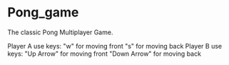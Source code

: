 # Pong_game
The classic Pong Multiplayer Game.




Player A use keys: "w" for moving front  "s" for moving back
Player B use keys: "Up Arrow" for moving front  "Down Arrow" for moving back
